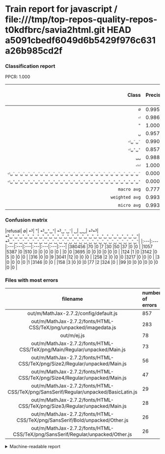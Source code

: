 # Train report for javascript / file:///tmp/top-repos-quality-repos-t0kdfbrc/savia2html.git HEAD a5091cbedf6049d6b5429f976c631a26b985cd2f

### Classification report

PPCR: 1.000

| Class | Precision | Recall | Full Recall | F1-score | Full F1-score | Support | Full Support | PPCR |
|------:|:----------|:-------|:------------|:---------|:---------|:--------|:-------------|:-----|
| `∅` | 0.995| 0.999| 0.999| 0.997| 0.997| 380650| 380650| 1.000 |
| `⏎` | 0.986| 0.775| 0.775| 0.868| 0.868| 6954| 6954| 1.000 |
| `"` | 1.000| 1.000| 1.000| 1.000| 1.000| 3695| 3695| 1.000 |
| `␣` | 0.957| 0.925| 0.925| 0.941| 0.941| 3477| 3477| 1.000 |
| `⏎␣⁻␣⁻` | 0.990| 0.900| 0.900| 0.943| 0.943| 3378| 3378| 1.000 |
| `⏎␣⁺␣⁺` | 0.857| 0.960| 0.960| 0.905| 0.905| 3272| 3272| 1.000 |
| `␣␣` | 0.988| 0.999| 0.999| 0.993| 0.993| 3150| 3150| 1.000 |
| `⏎⏎` | 1.000| 0.574| 0.574| 0.730| 0.730| 564| 564| 1.000 |
| `⏎␣⁻␣⁻␣⁻␣⁻␣⁻␣⁻␣⁻␣⁻␣⁻␣⁻␣⁻␣⁻␣⁻␣⁻␣⁻␣⁻␣⁻␣⁻␣⁻␣⁻␣⁻␣⁻␣⁻␣⁻␣⁻␣⁻` | 0.000| 0.000| 0.000| 0.000| 0.000| 99| 99| 1.000 |
| `⏎␣⁺␣⁺␣⁺␣⁺␣⁺␣⁺␣⁺␣⁺␣⁺␣⁺␣⁺␣⁺␣⁺␣⁺␣⁺␣⁺␣⁺␣⁺␣⁺␣⁺␣⁺␣⁺␣⁺␣⁺␣⁺␣⁺` | 0.000| 0.000| 0.000| 0.000| 0.000| 0| 0| 0.000 |
| `macro avg` | 0.777| 0.713| 0.713| 0.738| 0.738| 405239| 405239| 1.000 |
| `weighted avg` | 0.993| 0.993| 0.993| 0.993| 0.993| 405239| 405239| 1.000 |
| `micro avg` | 0.993| 0.993| 0.993| 0.993| 0.993| 405239| 405239| 1.000 |

### Confusion matrix

|refusal|  ∅| ⏎| "| ⏎␣⁺␣⁺| ⏎␣⁻␣⁻| ␣| ␣␣| ⏎⏎| ⏎␣⁺␣⁺␣⁺␣⁺␣⁺␣⁺␣⁺␣⁺␣⁺␣⁺␣⁺␣⁺␣⁺␣⁺␣⁺␣⁺␣⁺␣⁺␣⁺␣⁺␣⁺␣⁺␣⁺␣⁺␣⁺␣⁺| ⏎␣⁻␣⁻␣⁻␣⁻␣⁻␣⁻␣⁻␣⁻␣⁻␣⁻␣⁻␣⁻␣⁻␣⁻␣⁻␣⁻␣⁻␣⁻␣⁻␣⁻␣⁻␣⁻␣⁻␣⁻␣⁻␣⁻| 
|:---|:---|:---|:---|:---|:---|:---|:---|:---|
|380456 |70 |0 |7 |30 |50 |37 |0 |0 |
|1057 |5387 |0 |510 |0 |0 |0 |0 |0 |
|0 |0 |3695 |0 |0 |0 |0 |0 |0 |
|124 |1 |0 |3142 |0 |5 |0 |0 |0 |
|316 |0 |0 |9 |3041 |12 |0 |0 |0 |
|258 |2 |0 |0 |0 |3217 |0 |0 |0 |
|3 |0 |0 |0 |0 |1 |3146 |0 |0 |
|158 |3 |0 |0 |0 |77 |2 |324 |0 |
|99 |0 |0 |0 |0 |0 |0 |0 |0 |

### Files with most errors

| filename | number of errors|
|:----:|:-----|
| out/m/MathJax-2.7.2/config/default.js | 857 |
| out/m/MathJax-2.7.2/fonts/HTML-CSS/TeX/png/unpacked/imagedata.js | 283 |
| out/m/ej.js | 78 |
| out/m/MathJax-2.7.2/fonts/HTML-CSS/TeX/png/Main/Regular/unpacked/Main.js | 73 |
| out/m/MathJax-2.7.2/fonts/HTML-CSS/TeX/png/Size2/Regular/unpacked/Main.js | 56 |
| out/m/MathJax-2.7.2/fonts/HTML-CSS/TeX/png/Size4/Regular/unpacked/Main.js | 47 |
| out/m/MathJax-2.7.2/fonts/HTML-CSS/TeX/png/SansSerif/Regular/unpacked/BasicLatin.js | 29 |
| out/m/MathJax-2.7.2/fonts/HTML-CSS/TeX/png/Size3/Regular/unpacked/Main.js | 28 |
| out/m/MathJax-2.7.2/fonts/HTML-CSS/TeX/png/SansSerif/Bold/unpacked/Other.js | 26 |
| out/m/MathJax-2.7.2/fonts/HTML-CSS/TeX/png/SansSerif/Regular/unpacked/Other.js | 26 |

<details>
    <summary>Machine-readable report</summary>
```json
{
  "cl_report": {"\"": {"f1-score": 1.0, "precision": 1.0, "recall": 1.0, "support": 3695}, "macro avg": {"f1-score": 0.7377077027609786, "precision": 0.7772274664758088, "recall": 0.7133079322775462, "support": 405239}, "micro avg": {"f1-score": 0.9930139991461828, "precision": 0.9930139991461828, "recall": 0.9930139991461828, "support": 405239}, "weighted avg": {"f1-score": 0.9925914184411253, "precision": 0.992863737970896, "recall": 0.9930139991461828, "support": 405239}, "\u2205": {"f1-score": 0.9971053083324924, "precision": 0.9947316267115677, "recall": 0.9994903454617102, "support": 380650}, "\u23ce": {"f1-score": 0.8676814045260529, "precision": 0.9860882299103056, "recall": 0.7746620649985619, "support": 6954}, "\u23ce\u23ce": {"f1-score": 0.7297297297297298, "precision": 1.0, "recall": 0.574468085106383, "support": 564}, "\u23ce\u2423\u207a\u2423\u207a": {"f1-score": 0.9054755043227666, "precision": 0.85659760087241, "recall": 0.9602689486552567, "support": 3272}, "\u23ce\u2423\u207a\u2423\u207a\u2423\u207a\u2423\u207a\u2423\u207a\u2423\u207a\u2423\u207a\u2423\u207a\u2423\u207a\u2423\u207a\u2423\u207a\u2423\u207a\u2423\u207a\u2423\u207a\u2423\u207a\u2423\u207a\u2423\u207a\u2423\u207a\u2423\u207a\u2423\u207a\u2423\u207a\u2423\u207a\u2423\u207a\u2423\u207a\u2423\u207a\u2423\u207a": {"f1-score": 0.0, "precision": 0.0, "recall": 0.0, "support": 0}, "\u23ce\u2423\u207b\u2423\u207b": {"f1-score": 0.9430919522406574, "precision": 0.9902311950504722, "recall": 0.9002368265245707, "support": 3378}, "\u23ce\u2423\u207b\u2423\u207b\u2423\u207b\u2423\u207b\u2423\u207b\u2423\u207b\u2423\u207b\u2423\u207b\u2423\u207b\u2423\u207b\u2423\u207b\u2423\u207b\u2423\u207b\u2423\u207b\u2423\u207b\u2423\u207b\u2423\u207b\u2423\u207b\u2423\u207b\u2423\u207b\u2423\u207b\u2423\u207b\u2423\u207b\u2423\u207b\u2423\u207b\u2423\u207b": {"f1-score": 0.0, "precision": 0.0, "recall": 0.0, "support": 99}, "\u2423": {"f1-score": 0.9407808159087585, "precision": 0.9568709101725164, "recall": 0.9252228932988208, "support": 3477}, "\u2423\u2423": {"f1-score": 0.9932123125493291, "precision": 0.9877551020408163, "recall": 0.9987301587301587, "support": 3150}},
  "cl_report_full": {"\"": {"f1-score": 1.0, "precision": 1.0, "recall": 1.0, "support": 3695}, "macro avg": {"f1-score": 0.7377077027609786, "precision": 0.7772274664758088, "recall": 0.7133079322775462, "support": 405239}, "micro avg": {"f1-score": 0.9930139991461828, "precision": 0.9930139991461828, "recall": 0.9930139991461828, "support": 405239}, "weighted avg": {"f1-score": 0.9925914184411253, "precision": 0.992863737970896, "recall": 0.9930139991461828, "support": 405239}, "\u2205": {"f1-score": 0.9971053083324924, "precision": 0.9947316267115677, "recall": 0.9994903454617102, "support": 380650}, "\u23ce": {"f1-score": 0.8676814045260529, "precision": 0.9860882299103056, "recall": 0.7746620649985619, "support": 6954}, "\u23ce\u23ce": {"f1-score": 0.7297297297297298, "precision": 1.0, "recall": 0.574468085106383, "support": 564}, "\u23ce\u2423\u207a\u2423\u207a": {"f1-score": 0.9054755043227666, "precision": 0.85659760087241, "recall": 0.9602689486552567, "support": 3272}, "\u23ce\u2423\u207a\u2423\u207a\u2423\u207a\u2423\u207a\u2423\u207a\u2423\u207a\u2423\u207a\u2423\u207a\u2423\u207a\u2423\u207a\u2423\u207a\u2423\u207a\u2423\u207a\u2423\u207a\u2423\u207a\u2423\u207a\u2423\u207a\u2423\u207a\u2423\u207a\u2423\u207a\u2423\u207a\u2423\u207a\u2423\u207a\u2423\u207a\u2423\u207a\u2423\u207a": {"f1-score": 0.0, "precision": 0.0, "recall": 0.0, "support": 0}, "\u23ce\u2423\u207b\u2423\u207b": {"f1-score": 0.9430919522406574, "precision": 0.9902311950504722, "recall": 0.9002368265245707, "support": 3378}, "\u23ce\u2423\u207b\u2423\u207b\u2423\u207b\u2423\u207b\u2423\u207b\u2423\u207b\u2423\u207b\u2423\u207b\u2423\u207b\u2423\u207b\u2423\u207b\u2423\u207b\u2423\u207b\u2423\u207b\u2423\u207b\u2423\u207b\u2423\u207b\u2423\u207b\u2423\u207b\u2423\u207b\u2423\u207b\u2423\u207b\u2423\u207b\u2423\u207b\u2423\u207b\u2423\u207b": {"f1-score": 0.0, "precision": 0.0, "recall": 0.0, "support": 99}, "\u2423": {"f1-score": 0.9407808159087585, "precision": 0.9568709101725164, "recall": 0.9252228932988208, "support": 3477}, "\u2423\u2423": {"f1-score": 0.9932123125493291, "precision": 0.9877551020408163, "recall": 0.9987301587301587, "support": 3150}},
  "ppcr": 1.0
}
```
</details>
